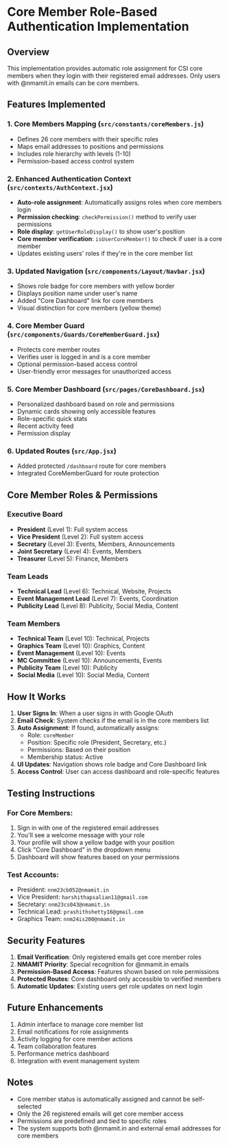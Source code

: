 # Core Member Role-Based Authentication Implementation

## Overview
This implementation provides automatic role assignment for CSI core members when they login with their registered email addresses. Only users with @nmamit.in emails can be core members.

## Features Implemented

### 1. Core Members Mapping (`src/constants/coreMembers.js`)
- Defines 26 core members with their specific roles
- Maps email addresses to positions and permissions
- Includes role hierarchy with levels (1-10)
- Permission-based access control system

### 2. Enhanced Authentication Context (`src/contexts/AuthContext.jsx`)
- **Auto-role assignment**: Automatically assigns roles when core members login
- **Permission checking**: `checkPermission()` method to verify user permissions
- **Role display**: `getUserRoleDisplay()` to show user's position
- **Core member verification**: `isUserCoreMember()` to check if user is a core member
- Updates existing users' roles if they're in the core member list

### 3. Updated Navigation (`src/components/Layout/Navbar.jsx`)
- Shows role badge for core members with yellow border
- Displays position name under user's name
- Added "Core Dashboard" link for core members
- Visual distinction for core members (yellow theme)

### 4. Core Member Guard (`src/components/Guards/CoreMemberGuard.jsx`)
- Protects core member routes
- Verifies user is logged in and is a core member
- Optional permission-based access control
- User-friendly error messages for unauthorized access

### 5. Core Member Dashboard (`src/pages/CoreDashboard.jsx`)
- Personalized dashboard based on role and permissions
- Dynamic cards showing only accessible features
- Role-specific quick stats
- Recent activity feed
- Permission display

### 6. Updated Routes (`src/App.jsx`)
- Added protected `/dashboard` route for core members
- Integrated CoreMemberGuard for route protection

## Core Member Roles & Permissions

### Executive Board
- **President** (Level 1): Full system access
- **Vice President** (Level 2): Full system access
- **Secretary** (Level 3): Events, Members, Announcements
- **Joint Secretary** (Level 4): Events, Members
- **Treasurer** (Level 5): Finance, Members

### Team Leads
- **Technical Lead** (Level 6): Technical, Website, Projects
- **Event Management Lead** (Level 7): Events, Coordination
- **Publicity Lead** (Level 8): Publicity, Social Media, Content

### Team Members
- **Technical Team** (Level 10): Technical, Projects
- **Graphics Team** (Level 10): Graphics, Content
- **Event Management** (Level 10): Events
- **MC Committee** (Level 10): Announcements, Events
- **Publicity Team** (Level 10): Publicity
- **Social Media** (Level 10): Social Media, Content

## How It Works

1. **User Signs In**: When a user signs in with Google OAuth
2. **Email Check**: System checks if the email is in the core members list
3. **Auto Assignment**: If found, automatically assigns:
   - Role: `coreMember`
   - Position: Specific role (President, Secretary, etc.)
   - Permissions: Based on their position
   - Membership status: Active
4. **UI Updates**: Navigation shows role badge and Core Dashboard link
5. **Access Control**: User can access dashboard and role-specific features

## Testing Instructions

### For Core Members:
1. Sign in with one of the registered email addresses
2. You'll see a welcome message with your role
3. Your profile will show a yellow badge with your position
4. Click "Core Dashboard" in the dropdown menu
5. Dashboard will show features based on your permissions

### Test Accounts:
- President: `nnm23cb052@nmamit.in`
- Vice President: `harshithapsalian11@gmail.com`
- Secretary: `nnm23cs043@nmamit.in`
- Technical Lead: `prashithshetty16@gmail.com`
- Graphics Team: `nnm24is200@nmamit.in`

## Security Features

1. **Email Verification**: Only registered emails get core member roles
2. **NMAMIT Priority**: Special recognition for @nmamit.in emails
3. **Permission-Based Access**: Features shown based on role permissions
4. **Protected Routes**: Core dashboard only accessible to verified members
5. **Automatic Updates**: Existing users get role updates on next login

## Future Enhancements

1. Admin interface to manage core member list
2. Email notifications for role assignments
3. Activity logging for core member actions
4. Team collaboration features
5. Performance metrics dashboard
6. Integration with event management system

## Notes

- Core member status is automatically assigned and cannot be self-selected
- Only the 26 registered emails will get core member access
- Permissions are predefined and tied to specific roles
- The system supports both @nmamit.in and external email addresses for core members
